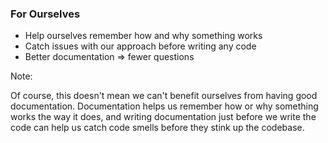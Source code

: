 ### For Ourselves

* Help ourselves remember how and why something works
* Catch issues with our approach before writing any code
* Better documentation => fewer questions


Note:

Of course, this doesn't mean we can't benefit ourselves from having good documentation. Documentation helps us remember how or why something works the way it does, and writing documentation just before we write the code can help us catch code smells before they stink up the codebase.
